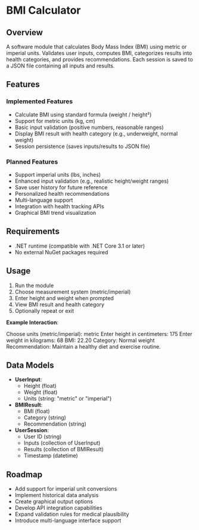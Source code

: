 # BMI Calculator

## Overview
A software module that calculates Body Mass Index (BMI) using metric or imperial units. Validates user inputs, computes BMI, categorizes results into health categories, and provides recommendations. Each session is saved to a JSON file containing all inputs and results.

## Features
### Implemented Features
- Calculate BMI using standard formula (weight / height²)
- Support for metric units (kg, cm)
- Basic input validation (positive numbers, reasonable ranges)
- Display BMI result with health category (e.g., underweight, normal weight)
- Session persistence (saves inputs/results to JSON file)

### Planned Features
- Support imperial units (lbs, inches)
- Enhanced input validation (e.g., realistic height/weight ranges)
- Save user history for future reference
- Personalized health recommendations
- Multi-language support
- Integration with health tracking APIs
- Graphical BMI trend visualization

## Requirements
- .NET runtime (compatible with .NET Core 3.1 or later)
- No external NuGet packages required

## Usage
1. Run the module
2. Choose measurement system (metric/imperial)
3. Enter height and weight when prompted
4. View BMI result and health category
5. Optionally repeat or exit

**Example Interaction**:

Choose units (metric/imperial): metric
Enter height in centimeters: 175
Enter weight in kilograms: 68
BMI: 22.20
Category: Normal weight
Recommendation: Maintain a healthy diet and exercise routine.


## Data Models
- **UserInput**:
  - Height (float)
  - Weight (float)
  - Units (string: "metric" or "imperial")
- **BMIResult**:
  - BMI (float)
  - Category (string)
  - Recommendation (string)
- **UserSession**:
  - User ID (string)
  - Inputs (collection of UserInput)
  - Results (collection of BMIResult)
  - Timestamp (datetime)

## Roadmap
- Add support for imperial unit conversions
- Implement historical data analysis
- Create graphical output options
- Develop API integration capabilities
- Expand validation rules for medical plausibility
- Introduce multi-language interface support